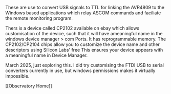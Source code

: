 
These are use to convert USB signals to TTL for linking the AVR4809 to the Windows based applications which relay ASCOM commands and faciliate the remote monitoring program.

Thers is a device called CP2102 available on ebay which allows customisation of the device, such that it will have ameaningful name in the windows device manager > com Ports. It has reprogrammable memory.
The CP2102/CP2104 chips allow you to customize the device name and other descriptors using Silicon Labs' free      This ensures your device appears with a meaningful name in Device Manager.

March 2025, just exploring this. I did try customising the FTDI USB to serial converters currently in use, but windows permissions makes it virtually impossible.

[[Observatory Home]]
